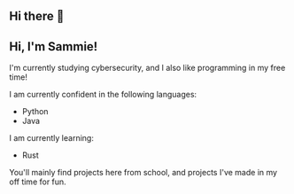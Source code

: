 ## Hi there 👋

<!--
**typhyte/typhyte** is a ✨ _special_ ✨ repository because its `README.md` (this file) appears on your GitHub profile.

Here are some ideas to get you started:

- 🔭 I’m currently working on ...
- 🌱 I’m currently learning ...
- 👯 I’m looking to collaborate on ...
- 🤔 I’m looking for help with ...
- 💬 Ask me about ...
- 📫 How to reach me: ...
- 😄 Pronouns: ...
- ⚡ Fun fact: ...
-->
## Hi, I'm Sammie!
I'm currently studying cybersecurity, and I also like programming in my free time!

I am currently confident in the following languages:
- Python
- Java

I am currently learning: 
- Rust

You'll mainly find projects here from school, and projects I've made in my off time for fun.
